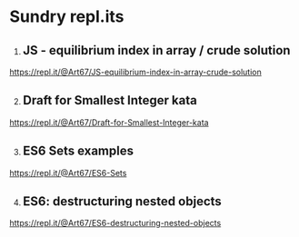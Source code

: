# Sundry repl.its

1. ## JS - equilibrium index in array / crude solution
https://repl.it/@Art67/JS-equilibrium-index-in-array-crude-solution

2. ## Draft for Smallest Integer kata
https://repl.it/@Art67/Draft-for-Smallest-Integer-kata

3. ## ES6 Sets examples
https://repl.it/@Art67/ES6-Sets

4. ## ES6: destructuring nested objects
https://repl.it/@Art67/ES6-destructuring-nested-objects
